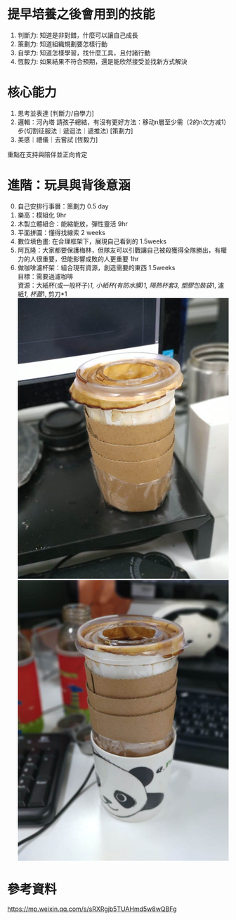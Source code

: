 # 提早培養之後會用到的技能
1. 判斷力: 知道是非對錯，什麼可以讓自己成長  
2. 策劃力: 知道組織規劃要怎樣行動
3. 自學力: 知道怎樣學習，找什麼工具，且付諸行動
4. 恆毅力: 如果結果不符合預期，還是能欣然接受並找新方式解決

# 核心能力  
1. 思考並表達 [判斷力/自學力]   
2. 邏輯：河內塔 請孩子總結，有沒有更好方法：移动n層至少需（2的n次方减1）步(切割征服法｜遞迴法｜遞推法) [策劃力]  
3. 美感｜禮儀｜去嘗試 [恆毅力]  

重點在支持與陪伴並正向肯定  

# 進階：玩具與背後意涵  
0. 自己安排行事曆：策劃力 0.5 day
1. 樂高：模組化 9hr  
2. 木製立體組合：能縮能放，彈性靈活 9hr  
3. 平面拼圖：懂得找線索 2 weeks  
4. 數位填色畫: 在合理框架下，展現自己看到的 1.5weeks  
5. 阿瓦隆：大家都要保護梅林，但隊友可以引戰讓自己被殺獲得全隊勝出，有權力的人很重要，但能影響成敗的人更重要 1hr  
6. 做咖啡濾杯架：組合現有資源，創造需要的東西  1.5weeks   
目標：需要過濾咖啡    
資源：大紙杯(或一般杯子)*1, 小紙杯(有防水膜)*1, 隔熱杯套*3, 塑膠包裝袋*1, 濾紙*1, 杯蓋*1, 剪刀*1  
![p1](pics/coffee.jpg)  
![p2](pics/coffee2.jpg) 

# 參考資料  
https://mp.weixin.qq.com/s/sRXRgjb5TUAHmd5w8wQBFg  

